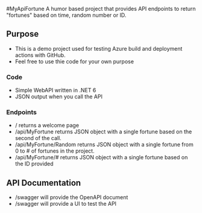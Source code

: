 #MyApiFortune
A humor based project that provides API endpoints to return "fortunes" based on time, random number or ID. 

## Purpose
* This is a demo project used for testing Azure build and deployment actions with GitHub. 
* Feel free to use thie code for your own purpose  

### Code
* Simple WebAPI written in .NET 6
* JSON output when you call the API

### Endpoints
* / returns a welcome page 
* /api/MyFortune returns JSON object with a single fortune based on the second of the call.
* /api/MyFortune/Random returns JSON object with a single fortune from 0 to # of fortunes in the project. 
* /api/MyFortune/# returns JSON object with a single fortune based on the ID provided

## API Documentation
* /swagger will provide the OpenAPI document
* /swagger will provide a UI to test the API

